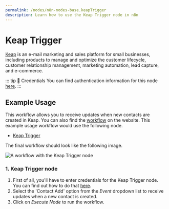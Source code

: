 ```yaml
---
permalink: /nodes/n8n-nodes-base.keapTrigger
description: Learn how to use the Keap Trigger node in n8n
---
```


# Keap Trigger

[Keap](https://keap.com/) is an e-mail marketing and sales platform for small businesses, including products to manage and optimize the customer lifecycle, customer relationship management, marketing automation, lead capture, and e-commerce.

::: tip 🔑 Credentials
You can find authentication information for this node [here](../../../credentials/Keap/README.md).
:::


## Example Usage

This workflow allows you to receive updates when new contacts are created in Keap. You can also find the [workflow](https://n8n.io/workflows/554) on the website. This example usage workflow would use the following node.
- [Keap Trigger]()

The final workflow should look like the following image.

![A workflow with the Keap Trigger node](./workflow.png)


### 1. Keap Trigger node

1. First of all, you'll have to enter credentials for the Keap Trigger node. You can find out how to do that [here](../../../credentials/Keap/README.md).
2. Select the 'Contact Add' option from the *Event* dropdown list to receive updates when a new contact is created.
3. Click on *Execute Node* to run the workflow.
